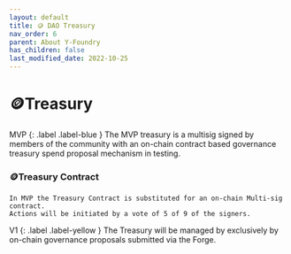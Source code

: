 ```yaml
---
layout: default
title: 🪙 DAO Treasury
nav_order: 6
parent: About Y-Foundry
has_children: false
last_modified_date: 2022-10-25
---
```


# 🪙Treasury
<div class="code-example" markdown="1">
MVP
{: .label .label-blue }
The MVP treasury is a multisig signed by members of the community with an on-chain contract based governance treasury spend proposal mechanism in testing.

### 🪙Treasury Contract
    In MVP the Treasury Contract is substituted for an on-chain Multi-sig contract.
    Actions will be initiated by a vote of 5 of 9 of the signers.

</div>

<div class="code-example" markdown="1">
V1
{: .label .label-yellow }
The Treasury will be managed by exclusively by on-chain governance proposals submitted via the Forge.
</div>
